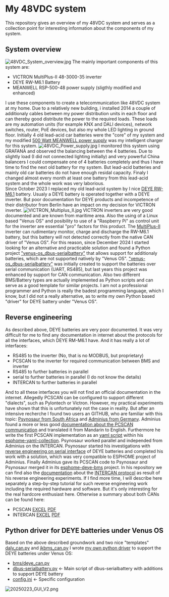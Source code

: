 # My 48VDC system
This repository gives an overview of my 48VDC system and serves as a collection point for interesting information about the components of my system.

## System overview
![48VDC_System_overview.jpg](./pictures/48VDC_System_overview.jpg)
The mainly important components of this system are:
  - VICTRON MultiPlus-II 48-3000-35 inverter
  - DEYE RW-M6.1 Battery
  - MEANWELL RSP-500-48 power supply (sligthly modified and enhanced)

I use these components to create a telecommunication like 48VDC system at my home. Due to a relatively new building, i installed 2014 a couple of additionaly cables between my power distribution units in each floor and can thereby good distribute the power to the required loads.
These loads are my automation units (for example KNX and DALI devices), network switches, router, PoE devices, but also my whole LED lighting in ground floor.
Initially 4 old lead-acid car batteries were the "core" of my system and my modified [500 Watt MEANWELL power supply](./datasheets/MeanWell_RSP-500-spec.pdf) was my intelligent charger for this system.
![48VDC_Power_supply.jpg](./pictures/48VDC_Power_supply.jpg)
I monitored this system using GRAFANA and observed the balancing between the 4 batteries.
Due to slightly load (I did not connected lighting initially) and very powerful China balancers I could compensate one of 4 batteries completely and thus I have time to find the next old battery for my system.
But lead-acid batteries and mainly old car batteries do not have enough residal capacity. Finaly I changed almost every month at least one battery from this lead-acid system and the whole work was very laborious.   
Since October 2023 I replaced my old lead-acid system by I nice [DEYE RW-M6.1](./datasheets/DEYE_User_Manual_RW-M6_1_Version_1_2_DE_EN.pdf) battery. Usualy a DEYE battery is operated together with a DEYE inverter. But poor documentation for DEYE products and incompetence of their distributor from Berlin have an impact on my decision for VICTRON inverter.
![VICTRON_Multiplus_II.jpg](./pictures/VICTRON_Multiplus_II.jpg)
VICTRON inverters are very good documented and are known from maritime area. Also the using of a Linux based "Venus OS" and posibility to use of a "Raspberry Pi" as control unit for the inverter are essential "pro" factors for this product.
The [MultiPlus-II](./datasheets/Datasheet-MultiPlus-II-inverter-charger-EN.pdf) inverter can rudimentary monitor, charge and discharge the RW-M6.1 battery, but this battery will not detected correctly from the native CAN driver of "Venus OS". For this reason, since December 2024 I started looking for an alternative and practicable solution and found a Python project ["venus-os_dbus-serialbattery"](https://github.com/mr-manuel/venus-os_dbus-serialbattery/tree/master) that allows support for additionaly batteries, which are not supported natively by "Venus OS".
["venus-os_dbus-serialbattery"](https://github.com/mr-manuel/venus-os_dbus-serialbattery/tree/master) was initially created to support the batteries over serial communication (UART, RS485), but last years this project was enhanced by support for CAN communication. Also two different BMS/Battery types are actually implemented as Python scripts and can serve as a good template for similar projects.
I am not a professional programmer and Python is really the badest programming language, which I know, but I did not a really alternative, as to write my own Python based "driver" for DEYE battery under "Venus OS".

## Reverse engineering
As described above, DEYE batteries are very poor documented. It was very difficult for me to find any documentation in internet about the protocols for all the interfaces, which DEYE RM-M6.1 have. And it has really a lot of interfaces:
  - RS485 to the inverter (No, that is no MODBUS, but proprietary)
  - PCSCAN to the inverter for required communication between BMS and inverter
  - RS485 to further batteries in parallel
  - serial to further batteries in parallel (I do not know the details)
  - INTERCAN to further batteries in parallel

And to all these interfaces you will not find an official documentation in the internet. Allegedly PCSCAN can be configured to support different "dialects", such as Pylontech or Victron. However, my practical experiments have shown that this is unfortunately not the case in reality.
But after an intensive recherche I found two users an GITHUB, who are familiar with this topic: [Psynosaur from South Africa](https://github.com/Psynosaur) and [Adminius from Germany](https://github.com/Adminius). Adminius found a more or less good [documentation about the PCSCAN communication](./CAN/PCSCAN/PCS_CAN-Bus-protocol-DY-low-voltage_V3.3.zh-CN.en-1.pdf) and translated it from Mandarin to English. Furthermore he write the first PCSCAN implementation as an [yaml script](https://github.com/Adminius/esphome-yaml-collection/blob/main/deye_rw-m6.1.yaml) within his [esphome-yaml-collection](https://github.com/Adminius/esphome-yaml-collection).
Psynosaur worked parallel and independed from Adminius on the INTERCAN. Psynosaur started his investigations with [reverse engineering on serial interface](https://github.com/Psynosaur/Deye_Battery_Serial_BUS) of DEYE batteries and completed his work with a solution, which was very compatible to ESPHOME project of Adminius. Finally Adminius gave its PCSCAN code to Psynosaur and Psynosaur merged it in its [esphome-deye-bms](https://github.com/Psynosaur/esphome-deye-bms) project. In his repository we can find also the [documentation](https://github.com/Psynosaur/esphome-deye-bms/blob/main/InterCAN%20parameters%20address%20table.xlsx) about the [INTERCAN protocol](./CAN/INTERCAN/InterCAN_parameters_address_table.pdf) as result of his reverse engineering experiments.
If I find more time, I will describe here separately a step-by-step tutorial for such reverse engineering work including the required hardware and software. But it's only interesting for the real hardcore enthusiast here. Otherwise a summary about both CANs can be found here:

  - PCSCAN [EXCEL](./CAN/PCSCAN/deye_pcscan.xlsx) [PDF](./CAN/PCSCAN/deye_pcscan.pdf)
  - INTERCAN [EXCEL](./CAN/INTERCAN/InterCAN_parameters_address_table.xlsx) [PDF](./CAN/INTERCAN/InterCAN_parameters_address_table.pdf)

## Python driver for DEYE batteries under Venus OS
Based on the above described groundwork and two nice "templates" [daly_can.py](https://github.com/mr-manuel/venus-os_dbus-serialbattery/blob/master/dbus-serialbattery/bms/daly_can.py) and [jkbms_can.py](https://github.com/mr-manuel/venus-os_dbus-serialbattery/blob/master/dbus-serialbattery/bms/jkbms_can.py) I wrote [my own python driver](./SerialBattery/bms/deye_can.py) to support the DEYE batteries under Venus OS:

  - [bms/deye_can.py](./SerialBattery/bms/deye_can.py)
  - [dbus-serialbattery.py](./SerialBattery/dbus-serialbattery.py#L351-L357) <- Main script of dbus-serialbattery with additions to support DEYE battery
  - [config.ini](./SerialBattery/config.ini) <- Specific configuration

![20250223_GUI_V2.png](./screenshots/20250223_GUI_V2.png)
